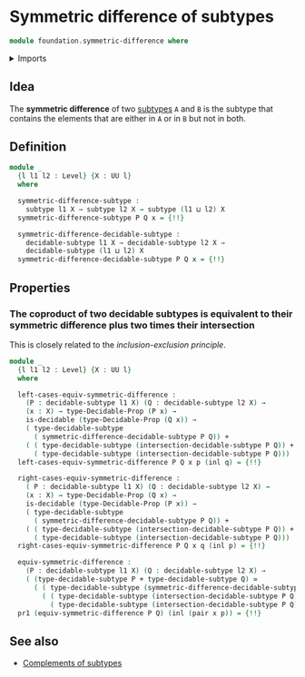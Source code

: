 # Symmetric difference of subtypes

```agda
module foundation.symmetric-difference where
```

<details><summary>Imports</summary>

```agda
open import foundation.decidable-subtypes
open import foundation.decidable-types
open import foundation.dependent-pair-types
open import foundation.exclusive-disjunction
open import foundation.identity-types hiding (inv)
open import foundation.intersections-subtypes
open import foundation.universe-levels

open import foundation-core.coproduct-types
open import foundation-core.decidable-propositions
open import foundation-core.equivalences
open import foundation-core.function-types
open import foundation-core.propositions
open import foundation-core.subtypes
open import foundation-core.transport-along-identifications
```

</details>

## Idea

The **symmetric difference** of two [subtypes](foundation-core.subtypes.md) `A`
and `B` is the subtype that contains the elements that are either in `A` or in
`B` but not in both.

## Definition

```agda
module _
  {l l1 l2 : Level} {X : UU l}
  where

  symmetric-difference-subtype :
    subtype l1 X → subtype l2 X → subtype (l1 ⊔ l2) X
  symmetric-difference-subtype P Q x = {!!}

  symmetric-difference-decidable-subtype :
    decidable-subtype l1 X → decidable-subtype l2 X →
    decidable-subtype (l1 ⊔ l2) X
  symmetric-difference-decidable-subtype P Q x = {!!}
```

## Properties

### The coproduct of two decidable subtypes is equivalent to their symmetric difference plus two times their intersection

This is closely related to the _inclusion-exclusion principle_.

```agda
module _
  {l l1 l2 : Level} {X : UU l}
  where

  left-cases-equiv-symmetric-difference :
    (P : decidable-subtype l1 X) (Q : decidable-subtype l2 X) →
    (x : X) → type-Decidable-Prop (P x) →
    is-decidable (type-Decidable-Prop (Q x)) →
    ( type-decidable-subtype
      ( symmetric-difference-decidable-subtype P Q)) +
    ( ( type-decidable-subtype (intersection-decidable-subtype P Q)) +
      ( type-decidable-subtype (intersection-decidable-subtype P Q)))
  left-cases-equiv-symmetric-difference P Q x p (inl q) = {!!}

  right-cases-equiv-symmetric-difference :
    ( P : decidable-subtype l1 X) (Q : decidable-subtype l2 X) →
    (x : X) → type-Decidable-Prop (Q x) →
    is-decidable (type-Decidable-Prop (P x)) →
    ( type-decidable-subtype
      ( symmetric-difference-decidable-subtype P Q)) +
    ( ( type-decidable-subtype (intersection-decidable-subtype P Q)) +
      ( type-decidable-subtype (intersection-decidable-subtype P Q)))
  right-cases-equiv-symmetric-difference P Q x q (inl p) = {!!}

  equiv-symmetric-difference :
    (P : decidable-subtype l1 X) (Q : decidable-subtype l2 X) →
    ( (type-decidable-subtype P + type-decidable-subtype Q) ≃
      ( ( type-decidable-subtype (symmetric-difference-decidable-subtype P Q)) +
        ( ( type-decidable-subtype (intersection-decidable-subtype P Q)) +
          ( type-decidable-subtype (intersection-decidable-subtype P Q)))))
  pr1 (equiv-symmetric-difference P Q) (inl (pair x p)) = {!!}
```

## See also

- [Complements of subtypes](foundation.complements-subtypes.md)
